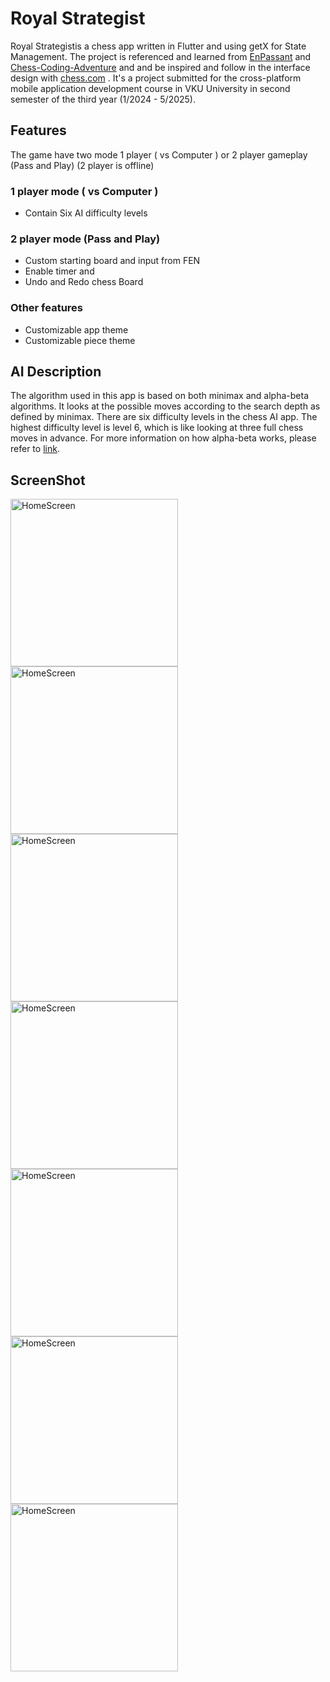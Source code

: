 # Royal Strategist
Royal Strategistis a chess app written in Flutter and using getX for State Management. The project is referenced and learned from [EnPassant](https://github.com/SebLague/Chess-Coding-Adventure/tree/Chess-V2-UCI) and [Chess-Coding-Adventure](https://github.com/SebLague/Chess-Coding-Adventure/tree/Chess-V2-UCI) and and be inspired and follow in the interface design with [chess.com](https://www.chess.com/home) . It's a project submitted for the cross-platform mobile application development course in VKU University in second semester of the third year (1/2024 - 5/2025).


## Features
The game have two mode 1 player ( vs Computer ) or 2 player gameplay (Pass and Play) (2 player is offline)

### 1 player mode ( vs Computer )
- Contain Six AI difficulty levels

### 2 player mode (Pass and Play)
- Custom starting board and input from FEN
- Enable timer and 
- Undo and Redo chess Board

### Other features
- Customizable app theme
- Customizable piece theme

## AI Description

The algorithm used in this app is based on both minimax and alpha-beta algorithms. It looks at the possible moves according to the search depth as defined by minimax. There are six difficulty levels in the chess AI app. The highest difficulty level is level 6, which is like looking at three full chess moves in advance. For more information on how alpha-beta works, please refer to [link](https://www.chessprogramming.org/Alpha-Beta).

## ScreenShot
<img src="assets/demo/home_screen.jpg" alt="HomeScreen" width="268">
<img src="assets/demo/chossing_ai_screen.jpg" alt="HomeScreen" width="268">
<img src="assets/demo/pass_and_play_screen.jpg" alt="HomeScreen" width="268">
<img src="assets/demo/setting_theme_screen.jpg" alt="HomeScreen" width="268">
<img src="assets/demo/board_screen_1.jpg" alt="HomeScreen" width="268">
<img src="assets/demo/board_screen_2.jpg" alt="HomeScreen" width="268">
<img src="assets/demo/custom_board_screen.jpg" alt="HomeScreen" width="268">

